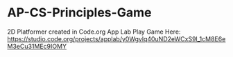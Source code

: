 # AP-CS-Principles-Game
2D Platformer created in Code.org App Lab
Play Game Here:
https://studio.code.org/projects/applab/y0Wgvlq40uND2eWCxS9l_1cM8E6eM3eCu31MEc9IOMY
